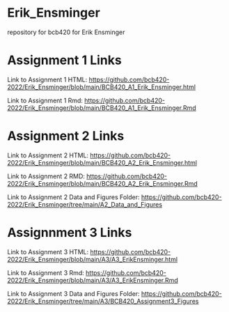 # Erik_Ensminger
repository for bcb420 for Erik Ensminger

# Assignment 1 Links 
Link to Assignment 1 HTML: https://github.com/bcb420-2022/Erik_Ensminger/blob/main/BCB420_A1_Erik_Ensminger.html

Link to Assignment 1  Rmd: https://github.com/bcb420-2022/Erik_Ensminger/blob/main/BCB420_A1_Erik_Ensminger.Rmd 

# Assignment 2 Links
Link to Assignment 2 HTML: https://github.com/bcb420-2022/Erik_Ensminger/blob/main/BCB420_A2_Erik_Ensminger.html

Link to Assignment 2  RMD: https://github.com/bcb420-2022/Erik_Ensminger/blob/main/BCB420_A2_Erik_Ensminger.Rmd

Link to Assignment 2 Data and Figures Folder: https://github.com/bcb420-2022/Erik_Ensminger/tree/main/A2_Data_and_Figures 

# Assignnment 3 Links 


Link to Assignment 3 HTML: https://github.com/bcb420-2022/Erik_Ensminger/blob/main/A3/A3_ErikEnsminger.html

Link to Assignment 3 Rmd: https://github.com/bcb420-2022/Erik_Ensminger/blob/main/A3/A3_ErikEnsminger.Rmd

Link to Assignment 3 Data and Figures Folder: https://github.com/bcb420-2022/Erik_Ensminger/tree/main/A3/BCB420_Assignment3_Figures

